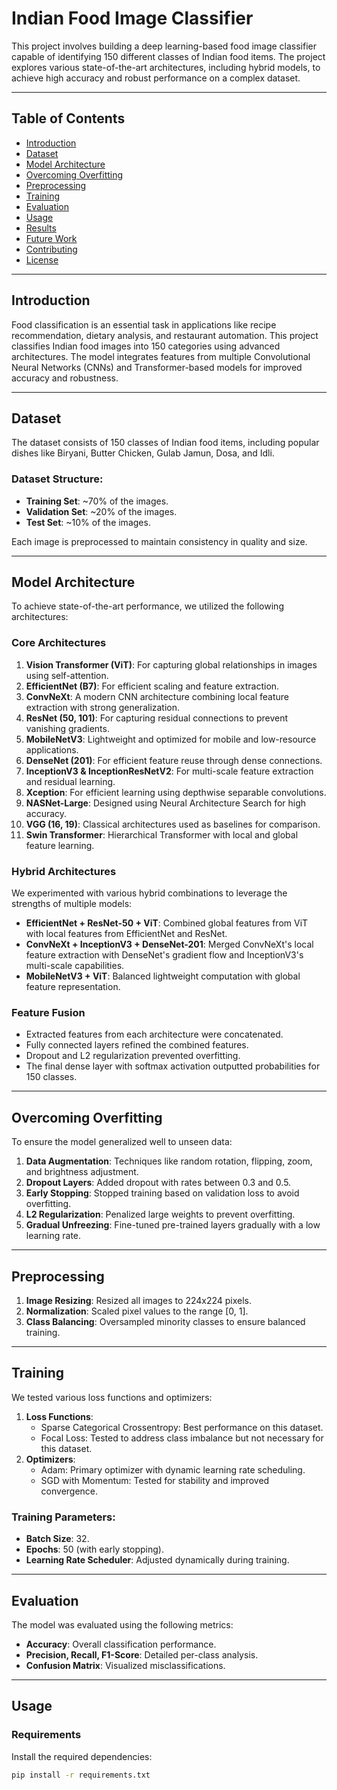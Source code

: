 # **Indian Food Image Classifier**

This project involves building a deep learning-based food image classifier capable of identifying 150 different classes of Indian food items. The project explores various state-of-the-art architectures, including hybrid models, to achieve high accuracy and robust performance on a complex dataset.

---

## **Table of Contents**

- [Introduction](#introduction)
- [Dataset](#dataset)
- [Model Architecture](#model-architecture)
- [Overcoming Overfitting](#overcoming-overfitting)
- [Preprocessing](#preprocessing)
- [Training](#training)
- [Evaluation](#evaluation)
- [Usage](#usage)
- [Results](#results)
- [Future Work](#future-work)
- [Contributing](#contributing)
- [License](#license)

---

## **Introduction**

Food classification is an essential task in applications like recipe recommendation, dietary analysis, and restaurant automation. This project classifies Indian food images into 150 categories using advanced architectures. The model integrates features from multiple Convolutional Neural Networks (CNNs) and Transformer-based models for improved accuracy and robustness.

---

## **Dataset**

The dataset consists of 150 classes of Indian food items, including popular dishes like Biryani, Butter Chicken, Gulab Jamun, Dosa, and Idli.

### Dataset Structure:
- **Training Set**: ~70% of the images.
- **Validation Set**: ~20% of the images.
- **Test Set**: ~10% of the images.

Each image is preprocessed to maintain consistency in quality and size.

---

## **Model Architecture**

To achieve state-of-the-art performance, we utilized the following architectures:

### **Core Architectures**
1. **Vision Transformer (ViT)**: For capturing global relationships in images using self-attention.
2. **EfficientNet (B7)**: For efficient scaling and feature extraction.
3. **ConvNeXt**: A modern CNN architecture combining local feature extraction with strong generalization.
4. **ResNet (50, 101)**: For capturing residual connections to prevent vanishing gradients.
5. **MobileNetV3**: Lightweight and optimized for mobile and low-resource applications.
6. **DenseNet (201)**: For efficient feature reuse through dense connections.
7. **InceptionV3 & InceptionResNetV2**: For multi-scale feature extraction and residual learning.
8. **Xception**: For efficient learning using depthwise separable convolutions.
9. **NASNet-Large**: Designed using Neural Architecture Search for high accuracy.
10. **VGG (16, 19)**: Classical architectures used as baselines for comparison.
11. **Swin Transformer**: Hierarchical Transformer with local and global feature learning.

### **Hybrid Architectures**
We experimented with various hybrid combinations to leverage the strengths of multiple models:
- **EfficientNet + ResNet-50 + ViT**: Combined global features from ViT with local features from EfficientNet and ResNet.
- **ConvNeXt + InceptionV3 + DenseNet-201**: Merged ConvNeXt's local feature extraction with DenseNet's gradient flow and InceptionV3's multi-scale capabilities.
- **MobileNetV3 + ViT**: Balanced lightweight computation with global feature representation.

### **Feature Fusion**
- Extracted features from each architecture were concatenated.
- Fully connected layers refined the combined features.
- Dropout and L2 regularization prevented overfitting.
- The final dense layer with softmax activation outputted probabilities for 150 classes.

---

## **Overcoming Overfitting**

To ensure the model generalized well to unseen data:
1. **Data Augmentation**: Techniques like random rotation, flipping, zoom, and brightness adjustment.
2. **Dropout Layers**: Added dropout with rates between 0.3 and 0.5.
3. **Early Stopping**: Stopped training based on validation loss to avoid overfitting.
4. **L2 Regularization**: Penalized large weights to prevent overfitting.
5. **Gradual Unfreezing**: Fine-tuned pre-trained layers gradually with a low learning rate.

---

## **Preprocessing**

1. **Image Resizing**: Resized all images to 224x224 pixels.
2. **Normalization**: Scaled pixel values to the range [0, 1].
3. **Class Balancing**: Oversampled minority classes to ensure balanced training.

---

## **Training**

We tested various loss functions and optimizers:
1. **Loss Functions**:
   - Sparse Categorical Crossentropy: Best performance on this dataset.
   - Focal Loss: Tested to address class imbalance but not necessary for this dataset.
2. **Optimizers**:
   - Adam: Primary optimizer with dynamic learning rate scheduling.
   - SGD with Momentum: Tested for stability and improved convergence.

### Training Parameters:
- **Batch Size**: 32.
- **Epochs**: 50 (with early stopping).
- **Learning Rate Scheduler**: Adjusted dynamically during training.

---

## **Evaluation**

The model was evaluated using the following metrics:
- **Accuracy**: Overall classification performance.
- **Precision, Recall, F1-Score**: Detailed per-class analysis.
- **Confusion Matrix**: Visualized misclassifications.

---

## **Usage**

### **Requirements**
Install the required dependencies:

```bash
pip install -r requirements.txt
